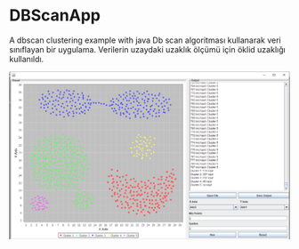 # DBScanApp
A dbscan clustering example with java 
Db scan algoritması kullanarak veri sınıflayan bir uygulama. 
Verilerin uzaydaki uzaklık ölçümü için öklid uzaklığı kullanıldı.

![Screenshot](Screenshot.PNG)
